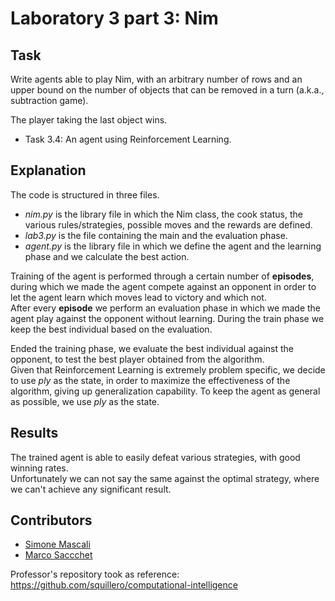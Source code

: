 # Laboratory 3 part 3: Nim

## Task

Write agents able to play Nim, with an arbitrary number of rows and an upper bound  on the number of objects that can be removed in a turn (a.k.a., subtraction game).

The player taking the last object wins.

- Task 3.4: An agent using Reinforcement Learning.

## Explanation

The code is structured in three files. 
- _nim.py_ is the library file in which the Nim class, the cook status, the various rules/strategies, possible moves and the rewards are defined.
- _lab3.py_ is the file containing the main and the evaluation phase.
- _agent.py_ is the library file in which we define the agent and the learning phase and we calculate the best action.

Training of the agent is performed through a certain number of **episodes**, during which we made the agent compete against an opponent in order to let the agent learn which moves lead to victory and which not. \
After every **episode** we perform an evaluation phase in which we made the agent play against the opponent without learning.
During the train phase we keep the best individual based on the evaluation.

Ended the training phase, we evaluate the best individual against the opponent, to test the best player obtained from the algorithm. \
Given that Reinforcement Learning is extremely problem specific, we decide to use _ply_ as the state, in order to maximize the effectiveness of the algorithm, giving up generalization capability.
To keep the agent as general as possible, we use _ply_ as the state.

## Results
The trained agent is able to easily defeat various strategies, with good winning rates. \
Unfortunately we can not say the same against the optimal strategy, where we can't achieve any significant result.

## Contributors

- [Simone Mascali](https://github.com/vmask25)
- [Marco Saccchet](https://github.com/saccuz)

Professor's repository took as reference: https://github.com/squillero/computational-intelligence

